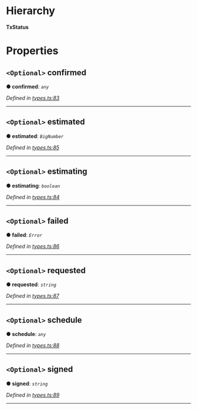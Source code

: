 

# Hierarchy

**TxStatus**

# Properties

<a id="confirmed"></a>

## `<Optional>` confirmed

**● confirmed**: *`any`*

*Defined in [types.ts:83](https://github.com/paritytech/js-libs/blob/f113b04/packages/light.js/src/types.ts#L83)*

___
<a id="estimated"></a>

## `<Optional>` estimated

**● estimated**: *`BigNumber`*

*Defined in [types.ts:85](https://github.com/paritytech/js-libs/blob/f113b04/packages/light.js/src/types.ts#L85)*

___
<a id="estimating"></a>

## `<Optional>` estimating

**● estimating**: *`boolean`*

*Defined in [types.ts:84](https://github.com/paritytech/js-libs/blob/f113b04/packages/light.js/src/types.ts#L84)*

___
<a id="failed"></a>

## `<Optional>` failed

**● failed**: *`Error`*

*Defined in [types.ts:86](https://github.com/paritytech/js-libs/blob/f113b04/packages/light.js/src/types.ts#L86)*

___
<a id="requested"></a>

## `<Optional>` requested

**● requested**: *`string`*

*Defined in [types.ts:87](https://github.com/paritytech/js-libs/blob/f113b04/packages/light.js/src/types.ts#L87)*

___
<a id="schedule"></a>

## `<Optional>` schedule

**● schedule**: *`any`*

*Defined in [types.ts:88](https://github.com/paritytech/js-libs/blob/f113b04/packages/light.js/src/types.ts#L88)*

___
<a id="signed"></a>

## `<Optional>` signed

**● signed**: *`string`*

*Defined in [types.ts:89](https://github.com/paritytech/js-libs/blob/f113b04/packages/light.js/src/types.ts#L89)*

___

